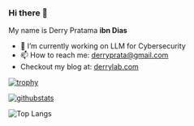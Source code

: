 ### Hi there 👋

My name is Derry Pratama **ibn Dias**

- 🔭 I’m currently working on LLM for Cybersecurity
- 📫 How to reach me: derryprata@gmail.com
- Checkout my blog at: [derrylab.com](https://derrylab.com)

[![trophy](https://github-profile-trophy.vercel.app/?username=ibndias&theme=onedark)](https://github.com/ryo-ma/github-profile-trophy)

[![githubstats](https://github-readme-stats.vercel.app/api/?username=ibndias&rank_icon=percentile&theme=dark&show_icons=true)](https://github-readme-stats.vercel.app/api/?username=ibndias&theme=dark&show_icons=true)

![Top Langs](https://github-readme-stats.vercel.app/api/top-langs/?username=ibndias&theme=dark&layout=compact)
<!--
**ibndias/ibndias** is a ✨ _special_ ✨ repository because its `README.md` (this file) appears on your GitHub profile.

Here are some ideas to get you started:

- 🔭 I’m currently working on ...
- 🌱 I’m currently learning ...
- 👯 I’m looking to collaborate on ...
- 🤔 I’m looking for help with ...
- 💬 Ask me about ...
- 📫 How to reach me: ...
- 😄 Pronouns: ...
- ⚡ Fun fact: ...
-->
